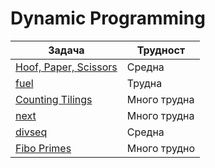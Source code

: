 # Dynamic Programming

| Задача | Трудност |
| ------ | ------ |
| [Hoof, Paper, Scissors](http://www.usaco.org/index.php?page=viewproblem2&cpid=694) | Средна |
| [fuel](https://arena.olimpiici.com/#/catalog/220/problem/100561) | Трудна |
| [Counting Tilings](https://cses.fi/problemset/task/2181) | Много трудна |
| [next](https://arena.olimpiici.com/#/catalog/49/problem/100099) | Много трудна |
| [divseq](https://arena.olimpiici.com/#/catalog/230/problem/100605) | Средна |
| [Fibo Primes](https://action.informatika.bg/problems/85) | Много трудно |
